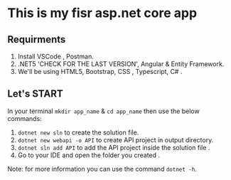 # This is my fisr asp.net core app 

## Requirments

1. Install VSCode , Postman.
2. .NET5 'CHECK FOR THE LAST VERSION', Angular & Entity Framework.
3. We'll be using HTML5, Bootstrap, CSS , Typescript, C# .

## Let's START

In your terminal `mkdir app_name` & `cd app_name` then use the below commands:

1. `dotnet new sln` to create the solution file.
2. `dotnet new webapi -o API` to create API project in output directory.
3. `dotnet sln add API` to add the API project inside the solution file .
4. Go to your IDE and open the folder you created .

Note: for more information you can use the command `dotnet -h`.


